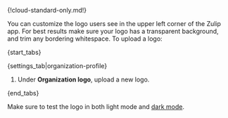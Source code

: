 {!cloud-standard-only.md!}

You can customize the logo users see in the upper left corner
of the Zulip app. For best results make sure your logo has a
transparent background, and trim any bordering whitespace. To upload a logo:

{start_tabs}

{settings_tab|organization-profile}

1. Under **Organization logo**, upload a new logo.

{end_tabs}

Make sure to test the logo in both light mode and [dark mode](/help/night-mode).
